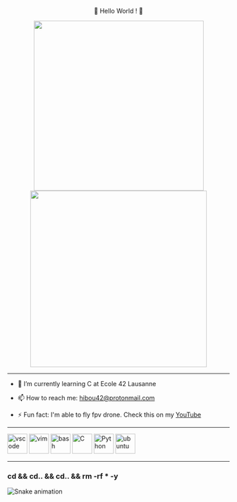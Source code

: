 <p align="center">👋 Hello World ! 👋
 
<div id="header" align="center">
  <img src="https://media.giphy.com/media/iIqmM5tTjmpOB9mpbn/giphy.gif" width="385"/>
  <img src="https://media.giphy.com/media/gRb1341rklANq/giphy.gif" width="400"/>
</div>

---

- 🌱 I’m currently learning C at Ecole 42 Lausanne

- 📫 How to reach me: hibou42@protonmail.com

- ⚡ Fun fact: I'm able to fly fpv drone. Check this on my [YouTube](https://www.youtube.com/channel/UC5-w-UU1sv8zwzfNVXmy2IQ/featured)

---
<p align="left">
<img src="https://cdn.jsdelivr.net/gh/devicons/devicon/icons/vscode/vscode-original.svg" alt="vscode" width="45" height="45"/>
<img src="https://cdn.jsdelivr.net/gh/devicons/devicon/icons/vim/vim-original.svg" alt="vim" width="45" height="45"/>
<img src="https://cdn.jsdelivr.net/gh/devicons/devicon/icons/bash/bash-original.svg" alt="bash" width="45" height="45"/>
<img src="https://cdn.jsdelivr.net/gh/devicons/devicon/icons/c/c-original.svg" alt="C" width="45" height="45"/>
<img src="https://cdn.jsdelivr.net/gh/devicons/devicon/icons/python/python-original.svg" alt="Python" width="45" height="45"/>
<img src="https://cdn.jsdelivr.net/gh/devicons/devicon/icons/ubuntu/ubuntu-plain-wordmark.svg" alt="ubuntu" width="45" height="45"/>
</p>

---

### cd && cd.. && cd.. && rm -rf * -y

![Snake animation](https://github.com/hibou42/hibou42/blob/output/github-contribution-grid-snake.svg)

